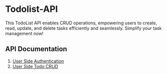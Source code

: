 # Todolist-API
This TodoList API enables CRUD operations, empowering users to create, read, update, and delete tasks efficiently and seamlessly. Simplify your task management now!

## API Documentation
1. [User Side Authentication](https://rabeehebrahim.notion.site/User-Authentication-c393163043684b438f6791820d49a77d)
2. [User Side Todo CRUD](https://rabeehebrahim.notion.site/Todolist-CRUD-de8336782e174583a7140de09cf6ea73)
